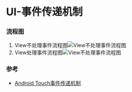 # UI-事件传递机制

### 流程图
1. View不处理事件流程图![View不处理事件流程图](http://www.trinea.cn/wp-content/uploads/2016/01/touch1.jpg?dc9529&x24892)
2. View处理事件流程图![View不处理事件流程图](http://www.trinea.cn/wp-content/uploads/2016/01/touch2.jpg?dc9529&x24892)

### 参考
* [Android Touch事件传递机制](http://www.trinea.cn/android/touch-event-delivery-mechanism/)